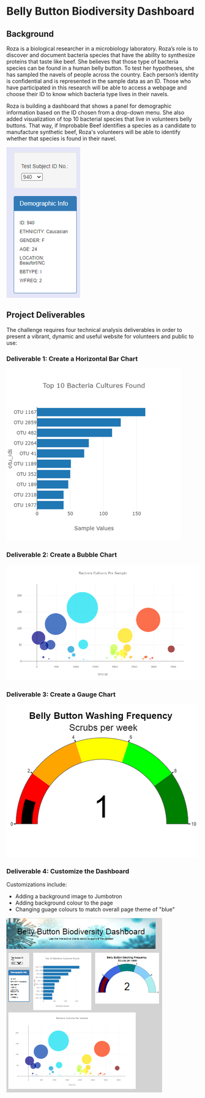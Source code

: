 # Belly Button Biodiversity Dashboard

## Background

Roza is a biological researcher in a microbiology laboratory. Roza’s role is to discover and document bacteria species that have the ability to synthesize proteins that taste like beef. She believes that those type of bacteria species can be found in a human belly button. To test her hypotheses, she has sampled the navels of people across the country. Each person’s identity is confidential and is represented in the sample data as an ID. Those who have participated in this research will be able to access a webpage and choose their ID to know which bacteria type lives in their navels.

Roza is building a dashboard that shows a panel for demographic information based on the ID chosen from a drop-down menu. She also added visualization of top 10 bacterial species that live in volunteers belly buttons. That way, if Improbable Beef identifies a species as a candidate to manufacture synthetic beef, Roza's volunteers will be able to identify whether that species is found in their navel.

![image](https://github.com/amberwnaushahi/plotly_deploy/blob/main/images/ID%20Drop%20Down.png)


## Project Deliverables

The challenge requires four technical analysis deliverables in order to present a vibrant, dynamic and useful website for volunteers and public to use:

### Deliverable 1: Create a Horizontal Bar Chart
![image](https://github.com/amberwnaushahi/plotly_deploy/blob/main/images/BAR.png)

### Deliverable 2: Create a Bubble Chart
![image](https://github.com/amberwnaushahi/plotly_deploy/blob/main/images/SCATTER.png)


### Deliverable 3: Create a Gauge Chart
![image](https://github.com/amberwnaushahi/plotly_deploy/blob/main/images/GUAGE.png)

### Deliverable 4: Customize the Dashboard

Customizations include:

* Adding a background image to Jumbotron
* Adding background colour to the page
* Changing guage colours to match overall page theme of "blue"

![image](https://github.com/amberwnaushahi/plotly_deploy/blob/main/images/webpage.png)

